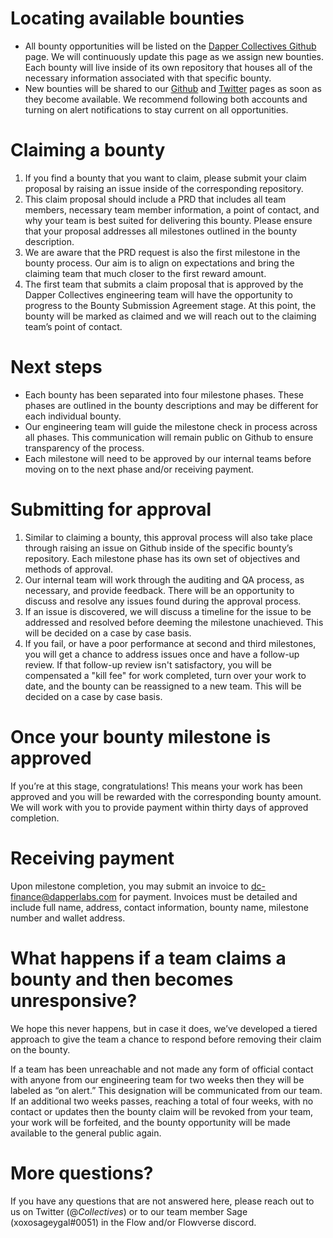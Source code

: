 # Locating available bounties
- All bounty opportunities will be listed on the [Dapper Collectives Github](https://github.com/dappercollectives) page. We will continuously update this page as we assign new bounties.  Each bounty will live inside of its own repository that houses all of the necessary information associated with that specific bounty.
- New bounties will be shared to our [Github](https://github.com/dappercollectives) and [Twitter](https://twitter.com/_Collectives_) pages as soon as they become available. We recommend following both accounts and turning on alert notifications to stay current on all opportunities.


# Claiming a bounty
  1. If you find a bounty that you want to claim, please submit your claim proposal by raising an issue inside of the corresponding repository.
  2. This claim proposal should include a PRD that includes all team members, necessary team member information, a point of contact, and why your team is best suited for delivering this bounty. Please ensure that your proposal addresses all milestones outlined in the bounty description.
  3. We are aware that the PRD request is also the first milestone in the bounty process. Our aim is to align on expectations and bring the claiming team that much closer to the first reward amount.
  4. The first team that submits a claim proposal that is approved by the Dapper Collectives engineering team will have the opportunity to progress to the Bounty Submission Agreement stage. At this point, the bounty will be marked as claimed and we will reach out to the claiming team’s point of contact.

# Next steps
- Each bounty has been separated into four milestone phases. These phases are outlined in the bounty descriptions and may be different for each individual bounty.
- Our engineering team will guide the milestone check in process across all phases. This communication will remain public on Github to ensure transparency of the process.
- Each milestone will need to be approved by our internal teams before moving on to the next phase and/or receiving payment.

# Submitting for approval
  1. Similar to claiming a bounty, this approval process will also take place through raising an issue on Github inside of the specific bounty’s repository. Each milestone phase has its own set of objectives and methods of approval.
  2. Our internal team will work through the auditing and QA process, as necessary, and provide feedback. There will be an opportunity to discuss and resolve any issues found during the approval process.
  3. If an issue is discovered, we will discuss a timeline for the issue to be addressed and resolved before deeming the milestone unachieved. This will be decided on a case by case basis.
  4. If you fail, or have a poor performance at second and third milestones, you will get a chance to address issues once and have a follow-up review. If that follow-up review isn't satisfactory, you will be compensated a "kill fee" for work completed, turn over your work to date, and the bounty can be reassigned to a new team. This will be decided on a case by case basis.

# Once your bounty milestone is approved
If you’re at this stage, congratulations! This means your work has been approved and you will be rewarded with the corresponding bounty amount. We will work with you to provide payment within thirty days of approved completion.

# Receiving payment 
Upon milestone completion, you may submit an invoice to [dc-finance@dapperlabs.com](mailto:dc-finance@dapperlabs.com) for payment. Invoices must be detailed and include full name, address, contact information, bounty name, milestone number and wallet address.

# What happens if a team claims a bounty and then becomes unresponsive?
We hope this never happens, but in case it does, we’ve developed a tiered approach to give the team a chance to respond before removing their claim on the bounty. 

If a team has been unreachable and not made any form of official contact with anyone from our engineering team for two weeks then they will be labeled as “on alert.” This designation will be communicated from our team. If an additional two weeks passes, reaching a total of four weeks, with no contact or updates then the bounty claim will be revoked from your team, your work will be forfeited, and the bounty opportunity will be made available to the general public again.

# More questions?
If you have any questions that are not answered here, please reach out to us on Twitter (@_Collectives_) or to our team member Sage (xoxosageygal#0051) in the Flow and/or Flowverse discord.
